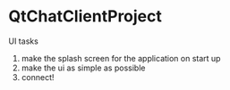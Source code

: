 # QtChatClientProject

UI tasks
1. make the splash screen for the application on start up
2. make the ui as simple as possible
3. connect!
